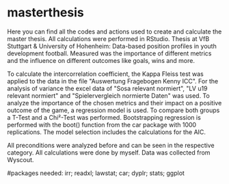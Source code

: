 # masterthesis
Here you can find all the codes and actions used to create and calculate the master thesis. 
All calculations were performed in RStudio.
Thesis at VfB Stuttgart & University of Hohenheim: Data-based position profiles in youth development football.
Measured was the importance of different metrics and the influence on different outcomes like goals, wins and more. 

To calculate the intercorrelation coefficient, the Kappa Fleiss test was applied to the data in the file "Auswertung Fragebogen Kenny ICC".
For the analysis of variance the excel data of "Sosa relevant normiert", "LV u19 relevant normiert" and "Spielervergleich normierte Daten" was used.
To analyze the importance of the chosen metrics and their impact on a positive outcome of the game, a regression model is used. 
To compare both groups a T-Test and a Chi²-Test was performed.
Bootstrapping regression is performed with the boot() function from the car package with 1000 replications. 
The model selection includes the calculations for the AIC.

All preconditions were analyzed before and can be seen in the respective category.
All calculations were done by myself. Data was collected from Wyscout.

#packages needed:
irr; readxl; lawstat; car; dyplr; stats; ggplot
